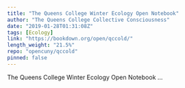 ```yaml
---
title: "The Queens College Winter Ecology Open Notebook"
author: "The Queens College Collective Consciousness"
date: "2019-01-28T01:31:08Z"
tags: [Ecology]
link: "https://bookdown.org/open/qccold/"
length_weight: "21.5%"
repo: "opencuny/qccold"
pinned: false
---
```


The Queens College Winter Ecology Open Notebook ...
